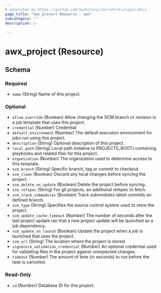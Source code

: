 ```yaml
---
# generated by https://github.com/hashicorp/terraform-plugin-docs
page_title: "awx_project Resource - awx"
subcategory: ""
description: |-
  
---
```


# awx_project (Resource)





<!-- schema generated by tfplugindocs -->
## Schema

### Required

- `name` (String) Name of this project.

### Optional

- `allow_override` (Boolean) Allow changing the SCM branch or revision in a job template that uses this project.
- `credential` (Number) Credential
- `default_environment` (Number) The default execution environment for jobs run using this project.
- `description` (String) Optional description of this project.
- `local_path` (String) Local path (relative to PROJECTS_ROOT) containing playbooks and related files for this project.
- `organization` (Number) The organization used to determine access to this template.
- `scm_branch` (String) Specific branch, tag or commit to checkout.
- `scm_clean` (Boolean) Discard any local changes before syncing the project.
- `scm_delete_on_update` (Boolean) Delete the project before syncing.
- `scm_refspec` (String) For git projects, an additional refspec to fetch.
- `scm_track_submodules` (Boolean) Track submodules latest commits on defined branch.
- `scm_type` (String) Specifies the source control system used to store the project.
- `scm_update_cache_timeout` (Number) The number of seconds after the last project update ran that a new project update will be launched as a job dependency.
- `scm_update_on_launch` (Boolean) Update the project when a job is launched that uses the project.
- `scm_url` (String) The location where the project is stored.
- `signature_validation_credential` (Number) An optional credential used for validating files in the project against unexpected changes.
- `timeout` (Number) The amount of time (in seconds) to run before the task is canceled.

### Read-Only

- `id` (Number) Database ID for this project.
